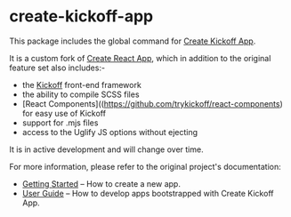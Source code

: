 # create-kickoff-app

This package includes the global command for [Create Kickoff App](https://github.com/trykickoff/create-kickoff-app).<br>

It is a custom fork of [Create React App](https://github.com/trykickoff/create-kickoff-app), which in addition to the original feature set also includes:-

* the [Kickoff](https://github.com/trykickoff/kickoff) front-end framework
* the ability to compile SCSS files
* [React Components]((https://github.com/trykickoff/react-components) for easy use of Kickoff
* support for .mjs files
* access to the Uglify JS options without ejecting

It is in active development and will change over time.

For more information, please refer to the original project's documentation:

* [Getting Started](https://github.com/facebookincubator/create-react-app/blob/master/README.md#getting-started) – How to create a new app.
* [User Guide](https://github.com/facebookincubator/create-react-app/blob/master/packages/react-scripts/template/README.md) – How to develop apps bootstrapped with Create Kickoff App.
